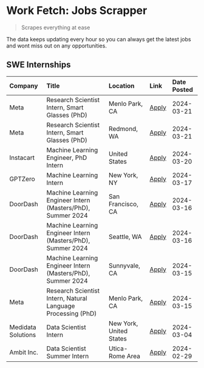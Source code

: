 # Work Fetch: Jobs Scrapper
> Scrapes everything at ease

The data keeps updating every hour so you can always get the latest jobs and wont miss out on any opportunities.

## SWE Internships
<!--START_SECTION:workfetch-->
| Company            | Title                                                        | Location                | Link                                                                                                                                                                                                                                                                   | Date Posted   |
|:-------------------|:-------------------------------------------------------------|:------------------------|:-----------------------------------------------------------------------------------------------------------------------------------------------------------------------------------------------------------------------------------------------------------------------|:--------------|
| Meta               | Research Scientist Intern, Smart Glasses (PhD)               | Menlo Park, CA          | [Apply](https://www.linkedin.com/jobs/view/research-scientist-intern-smart-glasses-phd-at-meta-3811308332?refId=qWXNnSDPQV4C5eDVKtN8Zg%3D%3D&trackingId=LPPhSMaNkIw40Rp6aEHJYw%3D%3D&position=13&pageNum=0&trk=public_jobs_jserp-result_search-card)                   | 2024-03-21    |
| Meta               | Research Scientist Intern, Smart Glasses (PhD)               | Redmond, WA             | [Apply](https://www.linkedin.com/jobs/view/research-scientist-intern-smart-glasses-phd-at-meta-3811304794?refId=qWXNnSDPQV4C5eDVKtN8Zg%3D%3D&trackingId=cRFuuozux6JKQE1s4S7WlA%3D%3D&position=14&pageNum=0&trk=public_jobs_jserp-result_search-card)                   | 2024-03-21    |
| Instacart          | Machine Learning Engineer, PhD Intern                        | United States           | [Apply](https://www.linkedin.com/jobs/view/machine-learning-engineer-phd-intern-at-instacart-3815634369?refId=qWXNnSDPQV4C5eDVKtN8Zg%3D%3D&trackingId=uy9rtbhw81QYsKbXZXsLow%3D%3D&position=5&pageNum=0&trk=public_jobs_jserp-result_search-card)                      | 2024-03-20    |
| GPTZero            | Machine Learning Intern                                      | New York, NY            | [Apply](https://www.linkedin.com/jobs/view/machine-learning-intern-at-gptzero-3860723963?refId=qWXNnSDPQV4C5eDVKtN8Zg%3D%3D&trackingId=TkIktkL2wZalVaUfORpUQg%3D%3D&position=9&pageNum=0&trk=public_jobs_jserp-result_search-card)                                     | 2024-03-17    |
| DoorDash           | Machine Learning Engineer Intern (Masters/PhD), Summer 2024  | San Francisco, CA       | [Apply](https://www.linkedin.com/jobs/view/machine-learning-engineer-intern-masters-phd-summer-2024-at-doordash-3736457737?refId=qWXNnSDPQV4C5eDVKtN8Zg%3D%3D&trackingId=jjVcByrRfWpTB9OZPVNVCw%3D%3D&position=3&pageNum=0&trk=public_jobs_jserp-result_search-card)   | 2024-03-16    |
| DoorDash           | Machine Learning Engineer Intern (Masters/PhD), Summer 2024  | Seattle, WA             | [Apply](https://www.linkedin.com/jobs/view/machine-learning-engineer-intern-masters-phd-summer-2024-at-doordash-3736455966?refId=qWXNnSDPQV4C5eDVKtN8Zg%3D%3D&trackingId=HY44TQ5M1WAEBeoaBvZxhw%3D%3D&position=4&pageNum=0&trk=public_jobs_jserp-result_search-card)   | 2024-03-16    |
| DoorDash           | Machine Learning Engineer Intern (Masters/PhD), Summer 2024  | Sunnyvale, CA           | [Apply](https://www.linkedin.com/jobs/view/machine-learning-engineer-intern-masters-phd-summer-2024-at-doordash-3736454973?refId=qWXNnSDPQV4C5eDVKtN8Zg%3D%3D&trackingId=t0xATgAsuK1p5G%2BbVdXV0w%3D%3D&position=2&pageNum=0&trk=public_jobs_jserp-result_search-card) | 2024-03-15    |
| Meta               | Research Scientist Intern, Natural Language Processing (PhD) | Menlo Park, CA          | [Apply](https://www.linkedin.com/jobs/view/research-scientist-intern-natural-language-processing-phd-at-meta-3858718375?refId=qWXNnSDPQV4C5eDVKtN8Zg%3D%3D&trackingId=Pe1wLdZArDL%2BEediKLjpZA%3D%3D&position=12&pageNum=0&trk=public_jobs_jserp-result_search-card)   | 2024-03-15    |
| Medidata Solutions | Data Scientist Intern                                        | New York, United States | [Apply](https://www.linkedin.com/jobs/view/data-scientist-intern-at-medidata-solutions-3810253704?refId=qWXNnSDPQV4C5eDVKtN8Zg%3D%3D&trackingId=yIFKqgYZEuELSk6jySQpVA%3D%3D&position=10&pageNum=0&trk=public_jobs_jserp-result_search-card)                           | 2024-03-04    |
| Ambit Inc.         | Data Scientist Summer Intern                                 | Utica-Rome Area         | [Apply](https://www.linkedin.com/jobs/view/data-scientist-summer-intern-at-ambit-inc-3843121918?refId=qWXNnSDPQV4C5eDVKtN8Zg%3D%3D&trackingId=LkItn2uxYJyWLm3HvOTL7Q%3D%3D&position=11&pageNum=0&trk=public_jobs_jserp-result_search-card)                             | 2024-02-29    |
<!--END_SECTION:workfetch-->
